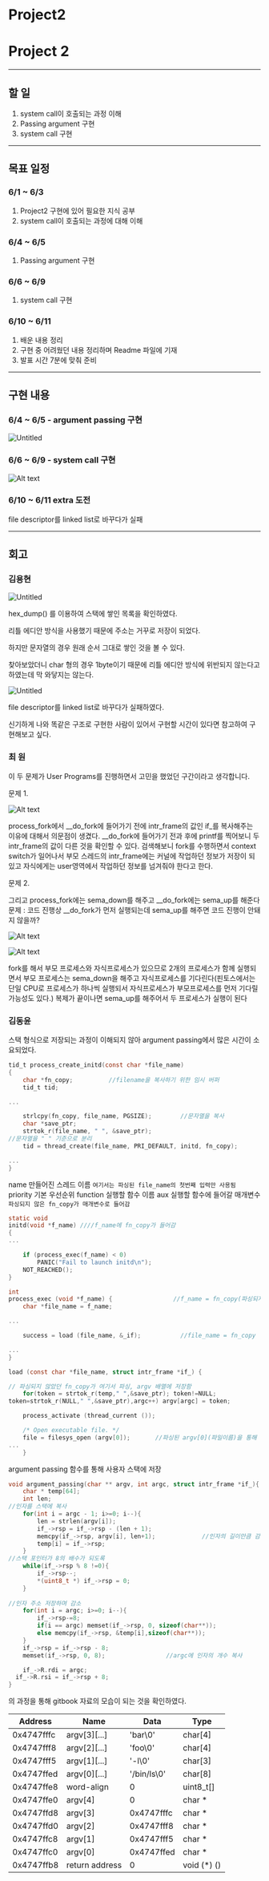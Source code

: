 # Project2

# Project 2

---

## 할 일

1. system call이 호출되는 과정 이해
2. Passing argument 구현
3. system call 구현

---

## 목표 일정

### 6/1 ~ 6/3

1. Project2 구현에 있어 필요한 지식 공부
2. system call이 호출되는 과정에 대해 이해

### 6/4 ~ 6/5

1. Passing argument 구현

### 6/6 ~ 6/9

1. system call 구현

### 6/10 ~ 6/11

1. 배운 내용 정리
2. 구현 중 어려웠던 내용 정리하며 Readme 파일에 기재
3. 발표 시간 7분에 맞춰 준비

---

## 구현 내용

### 6/4 ~ 6/5 - argument passing 구현

![Untitled](Project2%20aab3fd3a18364188909879e084d32eff/Untitled.png)

### 6/6 ~ 6/9 - system call 구현

![Alt text](Project2%20aab3fd3a18364188909879e084d32eff/2.png)

### 6/10 ~ 6/11 extra 도전

file descriptor를 linked list로 바꾸다가 실패

---

## 회고

### 김용현

![Untitled](Project2%20aab3fd3a18364188909879e084d32eff/Untitled.png)

hex_dump() 를 이용하여 스택에 쌓인 목록을 확인하였다.

리틀 에디안 방식을 사용했기 때문에 주소는 거꾸로 저장이 되었다.

하지만 문자열의 경우 원래 순서 그대로 쌓인 것을 볼 수 있다.

찾아보았더니 char 형의 경우 1byte이기 때문에 리틀 에디안 방식에 위반되지 않는다고 하였는데 막 와닿지는 않는다.

![Untitled](Project2%20aab3fd3a18364188909879e084d32eff/Untitled%201.png)

file descriptor를 linked list로 바꾸다가 실패하였다.

신기하게 나와 똑같은 구조로 구현한 사람이 있어서 구현할 시간이 있다면 참고하여 구현해보고 싶다.

### 최 원

이 두 문제가 User Programs를 진행하면서 고민을 했었던 구간이라고 생각합니다.

문제 1.

![Alt text](Project2%20aab3fd3a18364188909879e084d32eff/won1.png)

process_fork에서 __do_fork에 들어가기 전에 intr_frame의 값인 if_를 복사해주는 이유에 대해서 의문점이 생겼다.
__do_fork에 들어가기 전과 후에 printf를 찍어보니 두 intr_frame의 값이 다른 것을 확인할 수 있다.
검색해보니 fork를 수행하면서 context switch가 일어나서 부모 스레드의 intr_frame에는 커널에 작업하던 정보가 저장이 되있고
자식에게는 user영역에서 작업하던 정보를 넘겨줘야 한다고 한다.

문제 2.

그리고 process_fork에는 sema_down를 해주고 __do_fork에는 sema_up를 해준다
문제 : 코드 진행상 __do_fork가 먼저 실행되는데 sema_up를 해주면 코드 진행이 안돼지 않을까?

![Alt text](Project2%20aab3fd3a18364188909879e084d32eff/won2.png)

![Alt text](Project2%20aab3fd3a18364188909879e084d32eff/won3.png)

fork를 해서 부모 프로세스와 자식프로세스가 있으므로 2개의 프로세스가 함께 실행되면서 부모 프로세스는 sema_down을 해주고
자식프로세스를 기다린다(핀토스에서는 단일 CPU로 프로세스가 하나씩 실행되서 자식프로세스가 부모프로세스를 먼저 기다릴 가능성도 있다.)
복제가 끝이나면 sema_up를 해주어서 두 프로세스가 실행이 된다

### 김동윤

스택 형식으로 저장되는 과정이 이해되지 않아 argument passing에서 많은 시간이 소요되었다.

```c
tid_t process_create_initd(const char *file_name)
{
	char *fn_copy;			//filename을 복사하기 위한 임시 버퍼
	tid_t tid;

...

	strlcpy(fn_copy, file_name, PGSIZE);		//문자열을 복사
	char *save_ptr;								
	strtok_r(file_name, " ", &save_ptr);		
//문자열을 " " 기준으로 분리
	tid = thread_create(file_name, PRI_DEFAULT, initd, fn_copy);

...
}
```

 name 만들어진 스레드 이름  `여기서는 파싱된 file_name의 첫번째 입력만 사용됨`
 priority 기본 우선순위
 function 실행할 함수 이름
 aux 실행할 함수에 들어갈 매개변수 `파싱되지 않은 fn_copy가 매개변수로 들어감`

```c
static void
initd(void *f_name) ////f_name에 fn_copy가 들어감
{
...

	if (process_exec(f_name) < 0)               
		PANIC("Fail to launch initd\n");
	NOT_REACHED();
}
```

```c
int
process_exec (void *f_name) {                 //f_name = fn_copy(파싱되지 않은 초기 입력)
	char *file_name = f_name;

...

	success = load (file_name, &_if);           //file_name = fn_copy

...
}
```

```c
load (const char *file_name, struct intr_frame *if_) {

// 파싱되지 않았던 fn_copy가 여기서 파싱, argv 배열에 저장함
	for(token = strtok_r(temp," ",&save_ptr); token!=NULL; 
token=strtok_r(NULL," ",&save_ptr),argc++) argv[argc] = token;

	process_activate (thread_current ());

	/* Open executable file. */
	file = filesys_open (argv[0]);       //파싱된 argv[0](파일이름)을 통해 파일을 열기
...
	}
```

argument passing 함수를 통해 사용자 스택에 저장

```c
void argument_passing(char ** argv, int argc, struct intr_frame *if_){
	char * temp[64];
	int len;
//인자를 스택에 복사
	for(int i = argc - 1; i>=0; i--){
		len = strlen(argv[i]);
		if_->rsp = if_->rsp - (len + 1);      
		memcpy(if_->rsp, argv[i], len+1);             //인자의 길이만큼 감소하며 저장
		temp[i] = if_->rsp;
	}
//스택 포인터가 8의 배수가 되도록
	while(if_->rsp % 8 !=0){  
		if_->rsp--;
		*(uint8_t *) if_->rsp = 0;
	}
	
//인자 주소 저장하며 감소
	for(int i = argc; i>=0; i--){
		if_->rsp-=8;
		if(i == argc) memset(if_->rsp, 0, sizeof(char**));
		else memcpy(if_->rsp, &temp[i],sizeof(char**));
	}
	if_->rsp = if_->rsp - 8;
	memset(if_->rsp, 0, 8);                 //argc에 인자의 개수 복사

	if_->R.rdi = argc;
  if_->R.rsi = if_->rsp + 8;
}
```

의 과정을 통해 gitbook 자료의 모습이 되는 것을 확인하였다.

| Address | Name | Data | Type |
| --- | --- | --- | --- |
| 0x4747fffc | argv[3][...] | 'bar\0' | char[4] |
| 0x4747fff8 | argv[2][...] | 'foo\0' | char[4] |
| 0x4747fff5 | argv[1][...] | '-l\0' | char[3] |
| 0x4747ffed | argv[0][...] | '/bin/ls\0' | char[8] |
| 0x4747ffe8 | word-align | 0 | uint8_t[] |
| 0x4747ffe0 | argv[4] | 0 | char * |
| 0x4747ffd8 | argv[3] | 0x4747fffc | char * |
| 0x4747ffd0 | argv[2] | 0x4747fff8 | char * |
| 0x4747ffc8 | argv[1] | 0x4747fff5 | char * |
| 0x4747ffc0 | argv[0] | 0x4747ffed | char * |
| 0x4747ffb8 | return address | 0 | void (*) () |

